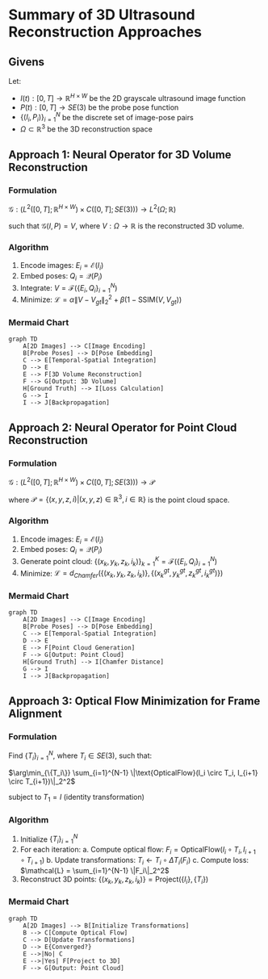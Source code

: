 # Summary of 3D Ultrasound Reconstruction Approaches

## Givens

Let:

- $I(t): [0, T] \to \mathbb{R}^{H \times W}$ be the 2D grayscale ultrasound image function
- $P(t): [0, T] \to SE(3)$ be the probe pose function
- $\{(I_i, P_i)\}_{i=1}^N$ be the discrete set of image-pose pairs
- $\Omega \subset \mathbb{R}^3$ be the 3D reconstruction space

## Approach 1: Neural Operator for 3D Volume Reconstruction

### Formulation

$\mathcal{G}: (L^2([0, T]; \mathbb{R}^{H \times W}) \times C([0, T]; SE(3))) \to L^2(\Omega; \mathbb{R})$

such that $\mathcal{G}(I, P) = V$, where $V: \Omega \to \mathbb{R}$ is the reconstructed 3D volume.

### Algorithm

1. Encode images: $E_i = \mathcal{E}(I_i)$
2. Embed poses: $Q_i = \mathcal{Q}(P_i)$
3. Integrate: $V = \mathcal{F}(\{E_i, Q_i\}_{i=1}^N)$
4. Minimize: $\mathcal{L} = \alpha \|V - V_{gt}\|_2^2 + \beta (1 - \text{SSIM}(V, V_{gt}))$

### Mermaid Chart

```mermaid
graph TD
    A[2D Images] --> C[Image Encoding]
    B[Probe Poses] --> D[Pose Embedding]
    C --> E[Temporal-Spatial Integration]
    D --> E
    E --> F[3D Volume Reconstruction]
    F --> G[Output: 3D Volume]
    H[Ground Truth] --> I[Loss Calculation]
    G --> I
    I --> J[Backpropagation]
```

## Approach 2: Neural Operator for Point Cloud Reconstruction

### Formulation

$\mathcal{G}: (L^2([0, T]; \mathbb{R}^{H \times W}) \times C([0, T]; SE(3))) \to \mathcal{P}$

where $\mathcal{P} = \{(x, y, z, i) | (x, y, z) \in \mathbb{R}^3, i \in \mathbb{R}\}$ is the point cloud space.

### Algorithm

1. Encode images: $E_i = \mathcal{E}(I_i)$
2. Embed poses: $Q_i = \mathcal{Q}(P_i)$
3. Generate point cloud: $\{(x_k, y_k, z_k, i_k)\}_{k=1}^K = \mathcal{F}(\{E_i, Q_i\}_{i=1}^N)$
4. Minimize: $\mathcal{L} = d_{Chamfer}(\{(x_k, y_k, z_k, i_k)\}, \{(x_k^{gt}, y_k^{gt}, z_k^{gt}, i_k^{gt})\})$

### Mermaid Chart

```mermaid
graph TD
    A[2D Images] --> C[Image Encoding]
    B[Probe Poses] --> D[Pose Embedding]
    C --> E[Temporal-Spatial Integration]
    D --> E
    E --> F[Point Cloud Generation]
    F --> G[Output: Point Cloud]
    H[Ground Truth] --> I[Chamfer Distance]
    G --> I
    I --> J[Backpropagation]
```

## Approach 3: Optical Flow Minimization for Frame Alignment

### Formulation

Find $\{T_i\}_{i=1}^N$, where $T_i \in SE(3)$, such that:

$\arg\min_{\{T_i\}} \sum_{i=1}^{N-1} \|\text{OpticalFlow}(I_i \circ T_i, I_{i+1} \circ T_{i+1})\|_2^2$

subject to $T_1 = I$ (identity transformation)

### Algorithm

1. Initialize $\{T_i\}_{i=1}^N$
2. For each iteration:
   a. Compute optical flow: $F_i = \text{OpticalFlow}(I_i \circ T_i, I_{i+1} \circ T_{i+1})$
   b. Update transformations: $T_i \leftarrow T_i \circ \Delta T_i(F_i)$
   c. Compute loss: $\mathcal{L} = \sum_{i=1}^{N-1} \|F_i\|_2^2$
3. Reconstruct 3D points: $\{(x_k, y_k, z_k, i_k)\} = \text{Project}(\{I_i\}, \{T_i\})$

### Mermaid Chart

```mermaid
graph TD
    A[2D Images] --> B[Initialize Transformations]
    B --> C[Compute Optical Flow]
    C --> D[Update Transformations]
    D --> E{Converged?}
    E -->|No| C
    E -->|Yes| F[Project to 3D]
    F --> G[Output: Point Cloud]
```
